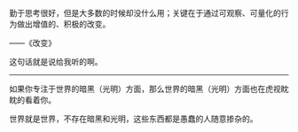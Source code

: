 勤于思考很好，但是大多数的时候却没什么用；关键在于通过可观察、可量化的行为做出增值的、积极的改变。

——《改变》

这句话就是说给我听的啊。
___
如果你专注于世界的暗黑（光明）方面，那么世界的暗黑（光明）方面也在虎视眈眈的看着你。

世界就是世界，不存在暗黑和光明，这些东西都是愚蠢的人随意掺杂的。
